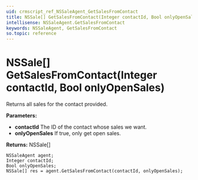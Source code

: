 ```yaml
---
uid: crmscript_ref_NSSaleAgent_GetSalesFromContact
title: NSSale[] GetSalesFromContact(Integer contactId, Bool onlyOpenSales)
intellisense: NSSaleAgent.GetSalesFromContact
keywords: NSSaleAgent, GetSalesFromContact
so.topic: reference
---
```


# NSSale[] GetSalesFromContact(Integer contactId, Bool onlyOpenSales)

Returns all sales for the contact provided.

**Parameters:**
 - **contactId** The ID of the contact whose sales we want.
 - **onlyOpenSales** If true, only get open sales.

**Returns:** NSSale[]

```crmscript
NSSaleAgent agent;
Integer contactId;
Bool onlyOpenSales;
NSSale[] res = agent.GetSalesFromContact(contactId, onlyOpenSales);
```


